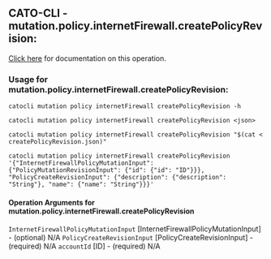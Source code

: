 
## CATO-CLI - mutation.policy.internetFirewall.createPolicyRevision:
[Click here](https://api.catonetworks.com/documentation/#mutation-createPolicyRevision) for documentation on this operation.

### Usage for mutation.policy.internetFirewall.createPolicyRevision:

`catocli mutation policy internetFirewall createPolicyRevision -h`

`catocli mutation policy internetFirewall createPolicyRevision <json>`

`catocli mutation policy internetFirewall createPolicyRevision "$(cat < createPolicyRevision.json)"`

`catocli mutation policy internetFirewall createPolicyRevision '{"InternetFirewallPolicyMutationInput": {"PolicyMutationRevisionInput": {"id": {"id": "ID"}}}, "PolicyCreateRevisionInput": {"description": {"description": "String"}, "name": {"name": "String"}}}'`

#### Operation Arguments for mutation.policy.internetFirewall.createPolicyRevision ####
`InternetFirewallPolicyMutationInput` [InternetFirewallPolicyMutationInput] - (optional) N/A 
`PolicyCreateRevisionInput` [PolicyCreateRevisionInput] - (required) N/A 
`accountId` [ID] - (required) N/A 
